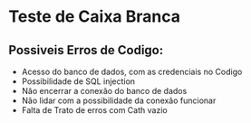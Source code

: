 # Teste de Caixa Branca

## Possiveis Erros de Codigo:

-  Acesso do banco de dados, com as credenciais no Codigo
-  Possibilidade de SQL injection
-  Nâo encerrar a conexão do banco de dados
-  Não lidar com a possibilidade da conexão funcionar
-  Falta de Trato de erros com Cath vazio
